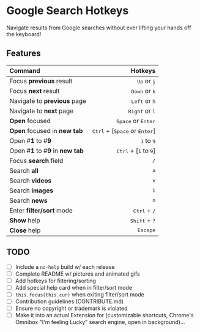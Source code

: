 # Google Search Hotkeys

Navigate results from Google searches without ever lifting your hands off the keyboard!

## Features

| Command                                                                     |                                                  Hotkeys |
| :-------------------------------------------------------------------------- | -------------------------------------------------------: |
| Focus <strong>previous</strong> result                                      |                            <kbd>Up</kbd> or <kbd>j</kbd> |
| Focus <strong>next</strong> result                                          |                          <kbd>Down</kbd> or <kbd>k</kbd> |
| Navigate to <strong>previous</strong> page                                  |                          <kbd>Left</kbd> or <kbd>h</kbd> |
| Navigate to <strong>next</strong> page                                      |                         <kbd>Right</kbd> or <kbd>l</kbd> |
| <strong>Open</strong> focused                                               |                     <kbd>Space</kbd> or <kbd>Enter</kbd> |
| <strong>Open</strong> focused in <strong>new tab</strong>                   | <kbd>Ctrl</kbd> + [<kbd>Space</kbd> or <kbd>Enter</kbd>] |
| Open #<strong>1</strong> to #<strong>9</strong>                             |                             <kbd>1</kbd> to <kbd>9</kbd> |
| Open #<strong>1</strong> to #<strong>9</strong> in <strong>new tab</strong> |         <kbd>Ctrl</kbd> + [<kbd>1</kbd> to <kbd>9</kbd>] |
| Focus <strong>search</strong> field                                         |                                             <kbd>/</kbd> |
| Search <strong>all</strong>                                                 |                                             <kbd>a</kbd> |
| Search <strong>videos</strong>                                              |                                             <kbd>v</kbd> |
| Search <strong>images</strong>                                              |                                             <kbd>i</kbd> |
| Search <strong>news</strong>                                                |                                             <kbd>n</kbd> |
| Enter <strong>filter/sort</strong> mode                                     |                           <kbd>Ctrl</kbd> + <kbd>/</kbd> |
| <strong>Show</strong> help                                                  |                          <kbd>Shift</kbd> + <kbd>?</kbd> |
| <strong>Close</strong> help                                                 |                                        <kbd>Escape</kbd> |

## TODO

-   [ ] Include a `no-help` build w/ each release
-   [ ] Complete README w/ pictures and animated gifs
-   [ ] Add hotkeys for filtering/sorting  
-   [ ] Add special help card when in filter/sort mode
-   [ ] `this.focus(this.cur)` when exiting filter/sort mode
-   [ ] Contribution guidelines (CONTRIBUTE.md)
-   [ ] Ensure no copyright or trademark is violated
-   [ ] Make it into an actual Extension for (customizable shortcuts, Chrome's Omnibox "I'm feeling Lucky" search engine, open in background)...
